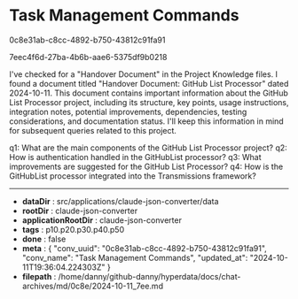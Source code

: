 # Task Management Commands

0c8e31ab-c8cc-4892-b750-43812c91fa91

7eec4f6d-27ba-4b6b-aae6-5375df9b0218

 I've checked for a "Handover Document" in the Project Knowledge files. I found a document titled "Handover Document: GitHub List Processor" dated 2024-10-11. This document contains important information about the GitHub List Processor project, including its structure, key points, usage instructions, integration notes, potential improvements, dependencies, testing considerations, and documentation status. I'll keep this information in mind for subsequent queries related to this project.

q1: What are the main components of the GitHub List Processor project?
q2: How is authentication handled in the GitHubList processor?
q3: What improvements are suggested for the GitHub List Processor?
q4: How is the GitHubList processor integrated into the Transmissions framework?

---

* **dataDir** : src/applications/claude-json-converter/data
* **rootDir** : claude-json-converter
* **applicationRootDir** : claude-json-converter
* **tags** : p10.p20.p30.p40.p50
* **done** : false
* **meta** : {
  "conv_uuid": "0c8e31ab-c8cc-4892-b750-43812c91fa91",
  "conv_name": "Task Management Commands",
  "updated_at": "2024-10-11T19:36:04.224303Z"
}
* **filepath** : /home/danny/github-danny/hyperdata/docs/chat-archives/md/0c8e/2024-10-11_7ee.md